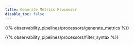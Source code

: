 ```yaml
---
title: Generate Metrics Processor
disable_toc: false
---
```


{{% observability_pipelines/processors/generate_metrics %}}

{{% observability_pipelines/processors/filter_syntax %}}